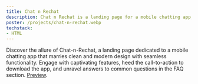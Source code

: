```yaml
---
title: Chat n Rechat
description: Chat n Rechat is a landing page for a mobile chatting app, featuring a clean and modern design with a hero component showcasing the app illustration. The page includes several sections, including a list of key features, a call-to-action for users to download the app, and a frequently asked questions section.
poster: /projects/chat-n-rechat.webp
techstack:
- HTML
---
```


Discover the allure of Chat-n-Rechat, a landing page dedicated to a mobile chatting app that marries clean and modern design with seamless functionality. Engage with captivating features, heed the call-to-action to download the app, and unravel answers to common questions in the FAQ section.
[Preview](https://chatnrechat.wiscaksono.com).
